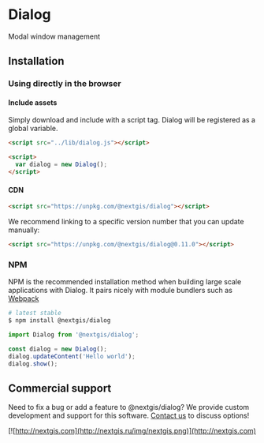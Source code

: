 # Dialog

Modal window management

## Installation

### Using directly in the browser

#### Include assets

Simply download and include with a script tag. Dialog will be registered as a global variable.

```html
<script src="../lib/dialog.js"></script>

<script>
  var dialog = new Dialog();
</script>
```

#### CDN

```html
<script src="https://unpkg.com/@nextgis/dialog"></script>
```

We recommend linking to a specific version number that you can update manually:

```html
<script src="https://unpkg.com/@nextgis/dialog@0.11.0"></script>
```

### NPM

NPM is the recommended installation method when building large scale applications with Dialog. It pairs nicely with module bundlers such as [Webpack](https://webpack.js.org/)

```bash
# latest stable
$ npm install @nextgis/dialog
```

```js
import Dialog from '@nextgis/dialog';

const dialog = new Dialog();
dialog.updateContent('Hello world');
dialog.show();

```

## Commercial support

Need to fix a bug or add a feature to @nextgis/dialog? We provide custom development and support for this software. [Contact us](http://nextgis.com/contact/) to discuss options!

[![http://nextgis.com](http://nextgis.ru/img/nextgis.png)](http://nextgis.com)

